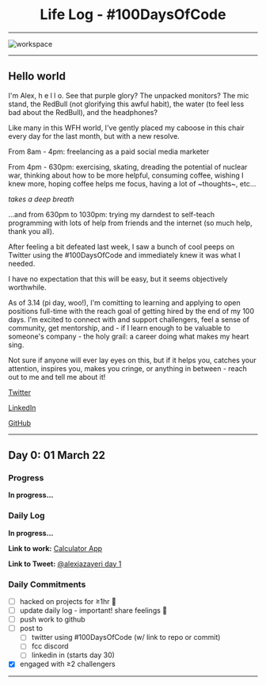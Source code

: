<h1 align="center">Life Log - #100DaysOfCode</h1>

___

![workspace](assets/IMG_4044.png)

___

## Hello world
I'm Alex, h e l l o. See that purple glory? The unpacked monitors? The mic stand, the RedBull (not glorifying this awful habit), the water (to feel less bad about the RedBull), and the headphones?

Like many in this WFH world, I've gently placed my caboose in this chair every day for the last month, but with a new resolve.

From 8am - 4pm: freelancing as a paid social media marketer

From 4pm - 630pm: exercising, skating, dreading the potential of nuclear war, thinking about how to be more helpful, consuming coffee, wishing I knew more, hoping coffee helps me focus, having a lot of ~thoughts~, etc...

*takes a deep breath* 

...and from 630pm to 1030pm: trying my darndest to self-teach programming with lots of help from friends and the internet (so much help, thank you all).

After feeling a bit defeated last week, I saw a bunch of cool peeps on Twitter using the #100DaysOfCode and immediately knew it was what I needed. 

I have no expectation that this will be easy, but it seems objectively worthwhile. 

As of 3.14 (pi day, woo!), I'm comitting to learning and applying to open positions full-time with the reach goal of getting hired by the end of my 100 days. I'm excited to connect with and support challengers, feel a sense of community, get mentorship, and - if I learn enough to be valuable to someone's company - the holy grail: a career doing what makes my heart sing.

Not sure if anyone will ever lay eyes on this, but if it helps you, catches your attention, inspires you, makes you cringe, or anything in between - reach out to me and tell me about it!

[Twitter](https://twitter.com/alexjazayeri)

[LinkedIn](https://www.linkedin.com/in/alex-ownejazayeri/)

[GitHub](https://github.com/alexownejazayeri)

___

## Day 0: 01 March 22

### Progress

**In progress...**

### Daily Log 

**In progress...**

**Link to work:** [Calculator App](http://www.example.com)

**Link to Tweet:** [@alexjazayeri day 1]()

### Daily Commitments
- [ ] hacked on projects for ≥1hr 👾
- [ ] update daily log - important! share feelings 🌈 
- [ ] push work to github
- [ ] post to
  - [ ] twitter using #100DaysOfCode (w/ link to repo or commit)
  - [ ] fcc discord
  - [ ] linkedin in (starts day 30)
- [x] engaged with ≥2 challengers
___